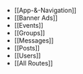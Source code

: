 * [[App-&-Navigation]]
* [[Banner Ads]]
* [[Events]]
* [[Groups]]
* [[Messages]]
* [[Posts]]
* [[Users]]
* [[All Routes]]
